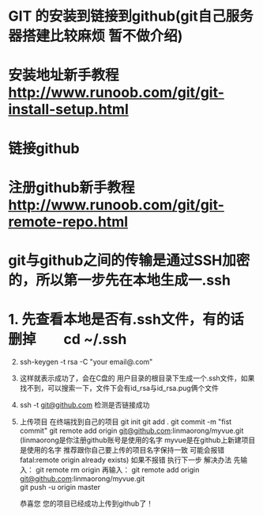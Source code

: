# GIT 的安装到链接到github(git自己服务器搭建比较麻烦 暂不做介绍)
# 安装地址新手教程 http://www.runoob.com/git/git-install-setup.html
# 链接github  
# 注册github新手教程 http://www.runoob.com/git/git-remote-repo.html
# git与github之间的传输是通过SSH加密的，所以第一步先在本地生成一.ssh
# 1. 先查看本地是否有.ssh文件，有的话删掉　　cd ~/.ssh
  2. ssh-keygen -t rsa -C "your email@.com"
  3. 这样就表示成功了，会在C盘的 用户目录的根目录下生成一个.ssh文件，如果找不到，可以搜索一下，文件下会有id_rsa与id_rsa.pug俩个文件
  4. ssh -t git@github.com 检测是否链接成功
  5. 上传项目
     在终端找到自己的项目
     git init
     git add .
     git commit -m "fist commit"
     git remote add origin git@github.com:linmaorong/myvue.git  (linmaorong是你注册github账号是使用的名字 myvue是在github上新建项目是使用的名字 推荐跟你自己要上传的项目名字保持一致 可能会报错fatal:remote origin already exists) 如果不报错 执行下一步
     解决办法 先输入： git remote rm origin  再输入： git remote add origin git@github.com:linmaorong/myvue.git  
     git push -u origin master

     恭喜您 您的项目已经成功上传到github了！
